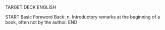 TARGET DECK
ENGLISH

START
Basic
Foreword
Back: n. Introductory remarks at the beginning of a book, often not by the author.
END
